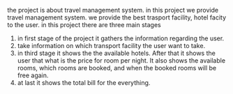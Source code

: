 the project is about travel management system.
in this project we provide travel management system. we provide the best trasport facility, hotel facity to the user.
in this project there are three main stages
1) in first stage of the project it gathers the information regarding the user.
2) take information on which transport facility the user want to take.
3) in third stage it shows the the available hotels. After that it shows the user that what is the price for room per night. It also shows the available rooms, which rooms are
booked, and when the booked rooms will be free again.
4) at last it shows the total bill for the everything.
